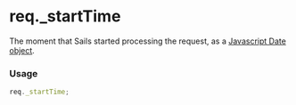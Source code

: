 # req._startTime

The moment that Sails started processing the request, as a [Javascript Date object](https://developer.mozilla.org/en-US/docs/Web/JavaScript/Reference/Global_Objects/Date).

### Usage
```javascript
req._startTime;
```






<docmeta name="displayName" value="req._startTime">
<docmeta name="pageType" value="property">
